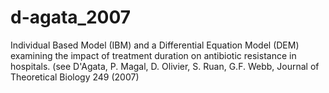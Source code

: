 d-agata_2007
============

Individual Based Model (IBM) and a Differential Equation Model (DEM) examining the impact of treatment duration on antibiotic resistance in hospitals. (see D'Agata, P. Magal, D. Olivier, S. Ruan, G.F. Webb, Journal of Theoretical Biology 249 (2007) 
